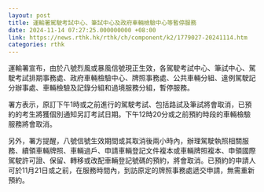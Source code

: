 ```yaml
---
layout: post
title: 運輸署駕駛考試中心、筆試中心及政府車輛檢驗中心等暫停服務
date: 2024-11-14 07:27:25.000000000 +08:00
link: https://news.rthk.hk/rthk/ch/component/k2/1779027-20241114.htm
categories: rthk
---
```


運輸署宣布，由於八號烈風或暴風信號現正生效，各駕駛考試中心、筆試中心、駕駛考試排期事務處、政府車輛檢驗中心、牌照事務處、公共車輛分組、違例駕駛記分辦事處、車輛檢驗及記錄分組和過境服務分組，暫停服務。
 
署方表示，原訂下午1時或之前進行的駕駛考試、包括路試及筆試將會取消，已預約的考生將獲個別通知另訂考試日期。下午12時20分或之前預約時段的車輛檢驗服務將會取消。

另外，署方提醒，八號信號生效期間或其取消後兩小時內，辦理駕駛執照相關服務、續領車輛牌照、車輛過戶、申請車輛登記文件複本或車輛牌照複本、申領國際駕駛許可證、保留、轉移或改配車輛登記號碼的預約，將會取消。已預約的申請人可於11月21日或之前，在服務時間內，到訪原定的牌照事務處遞交申請，無需重新預約。
